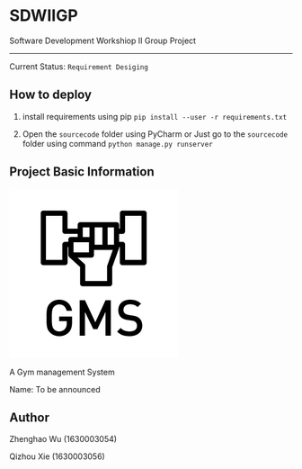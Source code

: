 # SDWIIGP
Software Development Workshiop II Group Project
***


Current Status: `Requirement Desiging`

## How to deploy
1. install requirements using pip
`pip install --user -r requirements.txt`

2. Open the `sourcecode` folder using PyCharm or Just go to the `sourcecode` folder using command `python manage.py runserver`

## Project Basic Information
![GMS Black Icon](design/img/logo_t_black.png)

A Gym management System

Name: To be announced

## Author

Zhenghao Wu (1630003054)

Qizhou Xie (1630003056)
